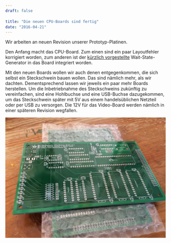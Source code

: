 ```yaml
---
draft: false

title: "Die neuen CPU-Boards sind fertig"
date: "2016-04-21"
---
```


Wir arbeiten an neuen Revision unserer Prototyp-Platinen.

Den Anfang macht das CPU-Board. Zum einen sind ein paar Layoutfehler korrigiert worden, zum anderen ist der [kürzlich vorgestellte](/index.php/2016/01/30/chiptuning/) Wait-State-Generator in das Board integriert worden.

Mit den neuen Boards wollen wir auch denen entgegenkommen, die sich selbst ein Steckschwein bauen wollen. Das sind nämlich mehr, als wir dachten. Dementsprechend lassen wir jeweils ein paar mehr Boards herstellen. Um die Inbetriebnahme des Steckschweins zukünftig zu vereinfachen, sind eine Hohlbuchse und eine USB-Buchse dazugekommen, um das Steckschwein später mit 5V aus einem handelsüblichen Netzteil oder per USB zu versorgen. Die 12V für das Video-Board werden nämlich in einer späteren Revision wegfallen.

![2016-04-20 (1)](images/2016-04-20-1.jpg)
